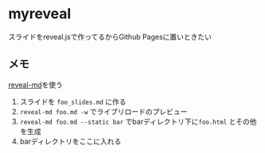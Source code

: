 # myreveal

スライドをreveal.jsで作ってるからGithub Pagesに置いときたい

## メモ

[reveal-md](https://github.com/webpro/reveal-md)を使う

1. スライドを `foo_slides.md` に作る
1. `reveal-md foo.md -w` でライブリロードのプレビュー
1. `reveal-md foo.md --static bar` でbarディレクトリ下に`foo.html` とその他を生成
1. barディレクトリをここに入れる

